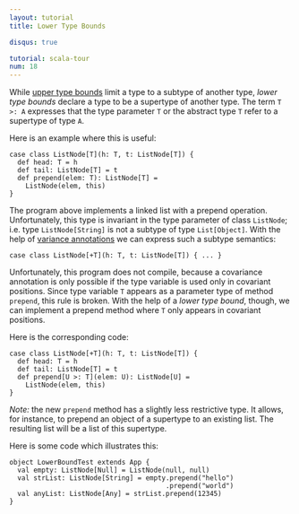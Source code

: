 ```yaml
---
layout: tutorial
title: Lower Type Bounds

disqus: true

tutorial: scala-tour
num: 18
---
```


While [upper type bounds](upper-type-bounds.html) limit a type to a subtype of another type, *lower type bounds* declare a type to be a supertype of another type. The term `T >: A` expresses that the type parameter `T` or the abstract type `T` refer to a supertype of type `A`.

Here is an example where this is useful:

    case class ListNode[T](h: T, t: ListNode[T]) {
      def head: T = h
      def tail: ListNode[T] = t
      def prepend(elem: T): ListNode[T] =
        ListNode(elem, this)
    }

The program above implements a linked list with a prepend operation. Unfortunately, this type is invariant in the type parameter of class `ListNode`; i.e. type `ListNode[String]` is not a subtype of type `List[Object]`. With the help of [variance annotations](variances.html) we can express such a subtype semantics:

    case class ListNode[+T](h: T, t: ListNode[T]) { ... }

Unfortunately, this program does not compile, because a covariance annotation is only possible if the type variable is used only in covariant positions. Since type variable `T` appears as a parameter type of method `prepend`, this rule is broken. With the help of a *lower type bound*, though, we can implement a prepend method where `T` only appears in covariant positions.

Here is the corresponding code:

    case class ListNode[+T](h: T, t: ListNode[T]) {
      def head: T = h
      def tail: ListNode[T] = t
      def prepend[U >: T](elem: U): ListNode[U] =
        ListNode(elem, this)
    }

_Note:_ the new `prepend` method has a slightly less restrictive type. It allows, for instance, to prepend an object of a supertype to an existing list. The resulting list will be a list of this supertype.

Here is some code which illustrates this:

    object LowerBoundTest extends App {
      val empty: ListNode[Null] = ListNode(null, null)
      val strList: ListNode[String] = empty.prepend("hello")
                                           .prepend("world")
      val anyList: ListNode[Any] = strList.prepend(12345)
    }

